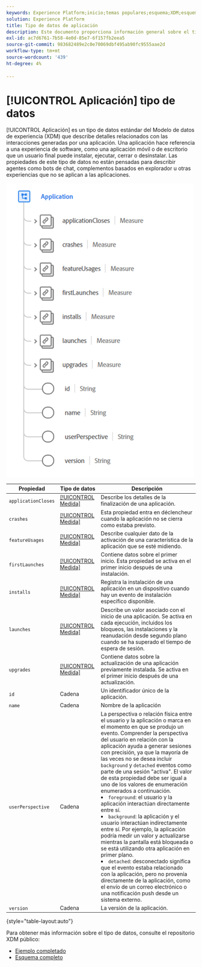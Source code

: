 ```yaml
---
keywords: Experience Platform;inicio;temas populares;esquema;XDM;esquemas;esquemas;aplicación;tipo de datos;tipo de datos;tipo de datos;
solution: Experience Platform
title: Tipo de datos de aplicación
description: Este documento proporciona información general sobre el tipo de datos del Modelo de datos de experiencia de aplicación (XDM).
exl-id: ac7d6761-7b58-4e0d-85e7-6f157fb2eea5
source-git-commit: 983682489e2c0e70069dbf495ab90fc9555aae2d
workflow-type: tm+mt
source-wordcount: '439'
ht-degree: 4%

---
```


# [!UICONTROL Aplicación] tipo de datos

[!UICONTROL Aplicación] es un tipo de datos estándar del Modelo de datos de experiencia (XDM) que describe detalles relacionados con las interacciones generadas por una aplicación. Una aplicación hace referencia a una experiencia de software, como una aplicación móvil o de escritorio que un usuario final puede instalar, ejecutar, cerrar o desinstalar. Las propiedades de este tipo de datos no están pensadas para describir agentes como bots de chat, complementos basados en explorador u otras experiencias que no se aplican a las aplicaciones.

<img src="../images/data-types/application.PNG" width="500" /><br />

| Propiedad | Tipo de datos | Descripción |
| --- | --- | --- |
| `applicationCloses` | [[!UICONTROL Medida]](./measure.md) | Describe los detalles de la finalización de una aplicación. |
| `crashes` | [[!UICONTROL Medida]](./measure.md) | Esta propiedad entra en déclencheur cuando la aplicación no se cierra como estaba previsto. |
| `featureUsages` | [[!UICONTROL Medida]](./measure.md) | Describe cualquier dato de la activación de una característica de la aplicación que se esté midiendo. |
| `firstLaunches` | [[!UICONTROL Medida]](./measure.md) | Contiene datos sobre el primer inicio. Esta propiedad se activa en el primer inicio después de una instalación. |
| `installs` | [[!UICONTROL Medida]](./measure.md) | Registra la instalación de una aplicación en un dispositivo cuando hay un evento de instalación específico disponible. |
| `launches` | [[!UICONTROL Medida]](./measure.md) | Describe un valor asociado con el inicio de una aplicación. Se activa en cada ejecución, incluidos los bloqueos, las instalaciones y la reanudación desde segundo plano cuando se ha superado el tiempo de espera de sesión. |
| `upgrades` | [[!UICONTROL Medida]](./measure.md) | Contiene datos sobre la actualización de una aplicación previamente instalada. Se activa en el primer inicio después de una actualización. |
| `id` | Cadena | Un identificador único de la aplicación. |
| `name` | Cadena | Nombre de la aplicación  |
| `userPerspective` | Cadena | La perspectiva o relación física entre el usuario y la aplicación o marca en el momento en que se produjo un evento. Comprender la perspectiva del usuario en relación con la aplicación ayuda a generar sesiones con precisión, ya que la mayoría de las veces no se desea incluir `background` y `detached` eventos como parte de una sesión &quot;activa&quot;. El valor de esta propiedad debe ser igual a uno de los valores de enumeración enumerados a continuación. <li> `foreground`: el usuario y la aplicación interactúan directamente entre sí. </li> <li> `background`: la aplicación y el usuario interactúan indirectamente entre sí. Por ejemplo, la aplicación podría medir un valor y actualizarse mientras la pantalla está bloqueada o se está utilizando otra aplicación en primer plano.  </li> <li> `detached`: desconectado significa que el evento estaba relacionado con la aplicación, pero no provenía directamente de la aplicación, como el envío de un correo electrónico o una notificación push desde un sistema externo. |
| `version` | Cadena | La versión de la aplicación. |

{style="table-layout:auto"}

Para obtener más información sobre el tipo de datos, consulte el repositorio XDM público:

* [Ejemplo completado](https://github.com/adobe/xdm/blob/master/components/datatypes/channels/application.example.1.json)
* [Esquema completo](https://github.com/adobe/xdm/blob/master/components/datatypes/channels/application.schema.json)
